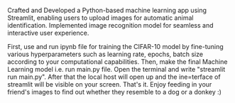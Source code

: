 Crafted and Developed a Python-based machine learning app using Streamlit, enabling users to upload
images for automatic animal identification. Implemented image recognition model for seamless and
interactive user experience.

First, use and run ipynb file for training the CIFAR-10 model by fine-tuning various hyperparameters such as learning rate, epochs, batch size according to your computational capabilities.
Then, make the final Machine Learning model i.e. run main.py file. Open the terminal and write "streamlit run main.py".
After that the local host will open up and the ine=terface of streamlit will be visible on your screen. That's it. Enjoy feeding in your friend's images to find out whether they resemble to a dog or a donkey :)

